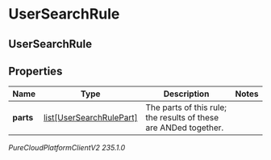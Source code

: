 # UserSearchRule

## UserSearchRule

## Properties

|Name | Type | Description | Notes|
|------------ | ------------- | ------------- | -------------|
| **parts** | [list[UserSearchRulePart]](UserSearchRulePart) | The parts of this rule; the results of these are ANDed together. | |



_PureCloudPlatformClientV2 235.1.0_
